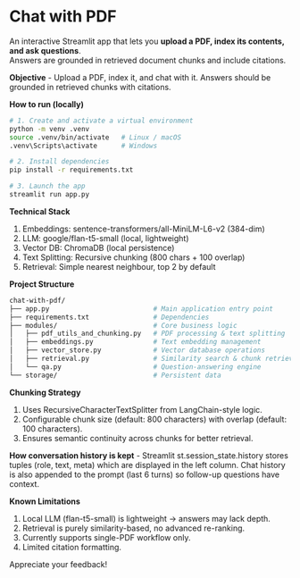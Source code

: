 # Chat with PDF
An interactive Streamlit app that lets you **upload a PDF, index its contents, and ask questions**.  
Answers are grounded in retrieved document chunks and include citations.  

**Objective** - Upload a PDF, index it, and chat with it. Answers should be grounded in retrieved chunks with citations.

**How to run (locally)**
```bash
# 1. Create and activate a virtual environment
python -m venv .venv
source .venv/bin/activate   # Linux / macOS
.venv\Scripts\activate      # Windows

# 2. Install dependencies
pip install -r requirements.txt

# 3. Launch the app
streamlit run app.py
```

**Technical Stack**
1. Embeddings: sentence-transformers/all-MiniLM-L6-v2 (384-dim)
2. LLM: google/flan-t5-small (local, lightweight)
3. Vector DB: ChromaDB (local persistence)
4. Text Splitting: Recursive chunking (800 chars + 100 overlap)
5. Retrieval: Simple nearest neighbour, top 2 by default

**Project Structure**
```bash
chat-with-pdf/
├── app.py                          # Main application entry point
├── requirements.txt                # Dependencies
├── modules/                        # Core business logic
│   ├── pdf_utils_and_chunking.py   # PDF processing & text splitting
│   ├── embeddings.py               # Text embedding management
│   ├── vector_store.py             # Vector database operations
│   ├── retrieval.py                # Similarity search & chunk retrieval
│   └── qa.py                       # Question-answering engine
└── storage/                        # Persistent data
```


**Chunking Strategy**
1. Uses RecursiveCharacterTextSplitter from LangChain-style logic.
2. Configurable chunk size (default: 800 characters) with overlap (default: 100 characters).
3. Ensures semantic continuity across chunks for better retrieval.

**How conversation history is kept** - Streamlit st.session_state.history stores tuples (role, text, meta) which are displayed in the left column. Chat history is also appended to the prompt (last 6 turns) so follow-up questions have context.

**Known Limitations**
1. Local LLM (flan-t5-small) is lightweight → answers may lack depth.
2. Retrieval is purely similarity-based, no advanced re-ranking.
3. Currently supports single-PDF workflow only.
4. Limited citation formatting.

Appreciate your feedback!
